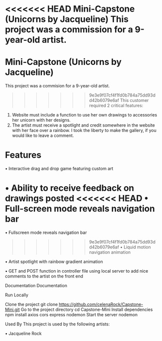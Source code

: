 <<<<<<< HEAD
Mini-Capstone (Unicorns by Jacqueline)
This project was a commission for a 9-year-old artist.
=======
# Mini-Capstone (Unicorns by Jacqueline)
This project was a commision for a 9-year-old artist.
>>>>>>> 9e3e9f07cf4f1fd0b784a75dd93dd42b6079e6af
This customer required 2 critical features:
1.	Website must include a function to use her own drawings to accessories her unicorn with her designs.
2.	The artist must receive a spotlight and credit somewhere in the website with her face over a rainbow.
I took the liberty to make the gallery, if you would like to leave a comment.


# Features
•	Interactive drag and drop game featuring custom art

•	Ability to receive feedback on drawings posted
<<<<<<< HEAD
•	Full-screen mode reveals navigation bar
=======

•	Fullscreen mode reveals navigation bar

>>>>>>> 9e3e9f07cf4f1fd0b784a75dd93dd42b6079e6af
•	Liquid motion navigation animation

•	Artist spotlight with rainbow gradient animation

•	GET and POST function in controller file using local server to add nice comments to the artist on the front end

Documentation
Documentation

Run Locally

Clone the project
  git clone https://github.com/celenaRock/Capstone-Mini.git
Go to the project directory
  cd Capstone-Mini
Install dependencies
  npm install axios cors express nodemon
Start the server
  nodemon
  
  
Used By
This project is used by the following artists:

•	Jacqueline Rock

